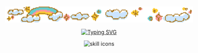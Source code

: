 <p align="center">
  <img src="assets/top_banner.gif" alt="Banner" />
</p> 
<p align="center">
  <a href="https://git.io/typing-svg">
    <img src="https://readme-typing-svg.demolab.com/?font=Montserrat&width=500&center=True&vCenter=True&duration=3000&pause=2000&color=8E7CC3&lines=Hi+there,+I'm+Jenny+%F0%9F%91%8B;ML+%2B+Data+Science+for+Biopharma+Innovation;Building+Tools+That+Make+Research+Smarter" alt="Typing SVG">
  </a>
</p>
<p align="center">
    <!-- https://github.com/LelouchFR/skill-icons -->
    <img src="https://go-skill-icons.vercel.app/api/icons?i=py,r,bash,git,github,md,regex,snowflake,databricks,sparksql,numpy,pytorch,huggingface,wandb,overleaf,vscode&perline=9" alt="skill icons" title="skill icons">
</p>
